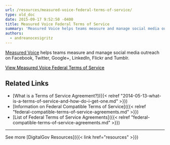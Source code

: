 ```yaml
---
url: /resources/measured-voice-federal-terms-of-service/
type: old_doc
date: 2015-09-17 9:52:50 -0400
title: Measured Voice Federal Terms of Service
summary: 'Measured Voice helps teams measure and manage social media outreach on Facebook, Twitter, Google+, LinkedIn, Flickr and Tumblr. View Measured Voice Federal Terms of Service Related Links What is a Terms of Service Agreement? Information on Federal Compatible Terms of Service List of Federal Terms of Service Agreements     See more DigitalGov Resources'
authors:
  - andreanocesigritz
---
```


[Measured Voice](http://measuredvoice.com/) helps teams measure and manage social media outreach on Facebook, Twitter, Google+, LinkedIn, Flickr and Tumblr.

<a class="button" style="color: #000000" href="http://measuredvoice.com/terms/">View Measured Voice Federal Terms of Service</a><a><br /> </a>

## Related Links

  * [What is a Terms of Service Agreement?]({{< relref "2014-05-13-what-is-a-terms-of-service-and-how-do-i-get-one.md" >}})
  * [Information on Federal Compatible Terms of Service]({{< relref "federal-compatible-terms-of-service-agreements.md" >}})
  * [List of Federal Terms of Service Agreements]({{< relref "federal-compatible-terms-of-service-agreements.md" >}})

 

* * *

 

See more [DigitalGov Resources]({{< link href="resources" >}})